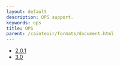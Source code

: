 ```yaml
---
layout: default
description: OPS support.
keywords: ops
title: OPS
parent: /cainteoir/formats/document.html
---
```


*  [2.0.1](ops201)
*  [3.0](ops30)
